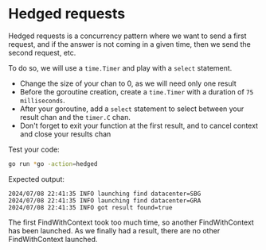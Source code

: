# Hedged requests

Hedged requests is a concurrency pattern where we want to send a first request, and if the answer is not coming in a given time, then we send the second request, etc.

To do so, we will use a `time.Timer` and play with a `select` statement.

- Change the size of your chan to 0, as we will need only one result
- Before the goroutine creation, create a `time.Timer` with a duration of `75 milliseconds`.
- After your goroutine, add a `select` statement to select between your result chan and the `timer.C` chan.
- Don't forget to exit your function at the first result, and to cancel context and close your results chan

Test your code:

```bash
go run *go -action=hedged
```

Expected output:

```
2024/07/08 22:41:35 INFO launching find datacenter=SBG
2024/07/08 22:41:35 INFO launching find datacenter=GRA
2024/07/08 22:41:35 INFO got result found=true
```

The first FindWithContext took too much time, so another FindWithContext has been launched. As we finally had a result, there are no other FindWithContext launched.